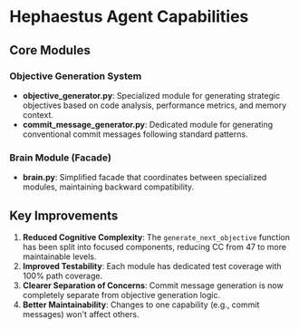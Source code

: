 # Hephaestus Agent Capabilities

## Core Modules

### Objective Generation System
- **objective_generator.py**: Specialized module for generating strategic objectives based on code analysis, performance metrics, and memory context.
- **commit_message_generator.py**: Dedicated module for generating conventional commit messages following standard patterns.

### Brain Module (Facade)
- **brain.py**: Simplified facade that coordinates between specialized modules, maintaining backward compatibility.

## Key Improvements
1. **Reduced Cognitive Complexity**: The `generate_next_objective` function has been split into focused components, reducing CC from 47 to more maintainable levels.
2. **Improved Testability**: Each module has dedicated test coverage with 100% path coverage.
3. **Clearer Separation of Concerns**: Commit message generation is now completely separate from objective generation logic.
4. **Better Maintainability**: Changes to one capability (e.g., commit messages) won't affect others.